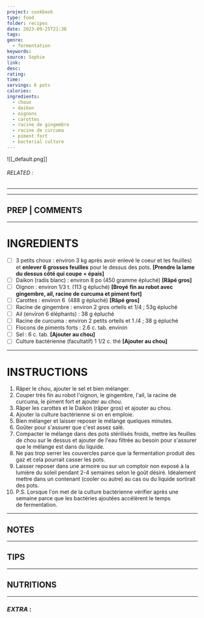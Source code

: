 ```yaml
---
project: cookbook
type: food
folder: recipes
date: 2023-09-25T21:38
tags: 
genre:
  - fermentation
keywords: 
source: Sophie
link: 
desc: 
rating: 
time: 
servings: 6 pots
calories: 
ingredients:
  - choux
  - daikon
  - oignons
  - carottes
  - racine de gingembre
  - racine de curcuma
  - piment fort
  - bacterial culture
---
```


![[_default.png]]
###### *RELATED* : 
---


---
## PREP | COMMENTS



---
# INGREDIENTS

- [ ] 3 petits choux : environ 3 kg après avoir enlevé le coeur et les feuilles) et **enlever 6 grosses feuilles** pour le dessus des pots. **[Prendre la lame du dessus côté qui coupe + épais]**
- [ ] Daikon (radis blanc) : environ 8 po (450 gramme épluché) **[Râpé gros]**
- [ ] Oignon : environ 1/3 t. (113 g épluché) **[Broyé** **fin au robot avec gingembre, ail, racine de curcuma et piment fort]**
- [ ] Carottes : environ 6  (488 g épluché) **[Râpé gros]**
- [ ] Racine de gingembre : environ 2 gros orteils et 1/4 ; 53g épluché
- [ ] Ail (environ 6 éléphants) : 38 g épluché
- [ ] Racine de curcuma : environ 2 petits orteils et 1 /4 ; 38 g épluché
- [ ] Flocons de piments forts : 2.6 c. tab. environ
- [ ] Sel : 6 c. tab. **[Ajouter au chou]**
- [ ] Culture bactérienne (facultatif) 1 1/2 c. thé **[Ajouter au chou]**

---
# INSTRUCTIONS

1. Râper le chou, ajouter le sel et bien mélanger.
2. Couper très fin au robot l'oignon, le gingembre, l'ail, la racine de curcuma, le piment fort et ajouter au chou.
3. Râper les carottes et le Daikon (râper gros) et ajouter au chou.
4. Ajouter la culture bactérienne si on en emploie.
5. Bien mélanger et laisser reposer le mélange quelques minutes.
6. Goûter pour s'assurer que c'est assez salé. 
7. Compacter le mélange dans des pots stérilisés froids, mettre les feuilles de chou sur le dessus et ajouter de l'eau filtrée au besoin pour s'assurer que le mélange est dans du liquide.  
8. Ne pas trop serrer les couvercles parce que la fermentation produit des gaz et cela pourrait casser les pots. 
9. Laisser reposer dans une armoire ou sur un comptoir non exposé à la lumière du soleil pendant 2-4 semaines selon le goût désiré. Idéalement mettre dans un contenant (cooler ou autre) au cas ou du liquide sortirait des pots.
10. P.S. Lorsque l'on met de la culture bactérienne vérifier après une semaine parce que les bactéries ajoutées accélèrent le temps de fermentation.

---
## NOTES



---
## TIPS



---
## NUTRITIONS



---
### *EXTRA* :



